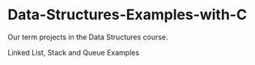 # Data-Structures-Examples-with-C


Our term projects in the Data Structures course.



Linked List, Stack and Queue Examples 

